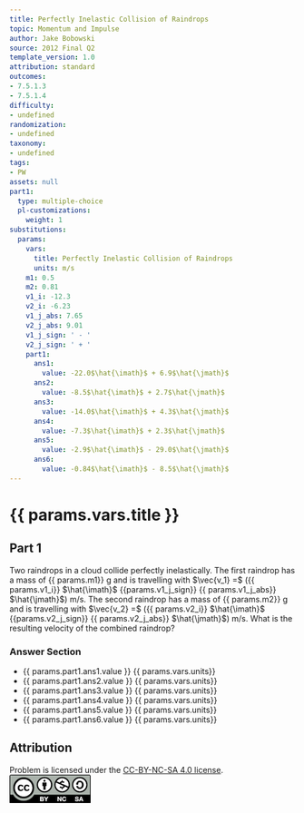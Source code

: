 ```yaml
---
title: Perfectly Inelastic Collision of Raindrops
topic: Momentum and Impulse
author: Jake Bobowski
source: 2012 Final Q2
template_version: 1.0
attribution: standard
outcomes:
- 7.5.1.3
- 7.5.1.4
difficulty:
- undefined
randomization:
- undefined
taxonomy:
- undefined
tags:
- PW
assets: null
part1:
  type: multiple-choice
  pl-customizations:
    weight: 1
substitutions:
  params:
    vars:
      title: Perfectly Inelastic Collision of Raindrops
      units: m/s
    m1: 0.5
    m2: 0.81
    v1_i: -12.3
    v2_i: -6.23
    v1_j_abs: 7.65
    v2_j_abs: 9.01
    v1_j_sign: ' - '
    v2_j_sign: ' + '
    part1:
      ans1:
        value: -22.0$\hat{\imath}$ + 6.9$\hat{\jmath}$
      ans2:
        value: -8.5$\hat{\imath}$ + 2.7$\hat{\jmath}$
      ans3:
        value: -14.0$\hat{\imath}$ + 4.3$\hat{\jmath}$
      ans4:
        value: -7.3$\hat{\imath}$ + 2.3$\hat{\jmath}$
      ans5:
        value: -2.9$\hat{\imath}$ - 29.0$\hat{\jmath}$
      ans6:
        value: -0.84$\hat{\imath}$ - 8.5$\hat{\jmath}$
---
```

# {{ params.vars.title }}
## Part 1

Two raindrops in a cloud collide perfectly inelastically. The first raindrop has a mass of {{ params.m1}} g and is travelling with $\vec{v_1} =$ ({{ params.v1_i}} $\hat{\imath}$ {{params.v1_j_sign}} {{ params.v1_j_abs}} $\hat{\jmath}$) m/s. The second raindrop has a mass of {{ params.m2}} g and is travelling with $\vec{v_2} =$ ({{ params.v2_i}} $\hat{\imath}$ {{params.v2_j_sign}} {{ params.v2_j_abs}} $\hat{\jmath}$) m/s. What is the resulting velocity of the combined raindrop?

### Answer Section

- {{ params.part1.ans1.value }} {{ params.vars.units}}
- {{ params.part1.ans2.value }} {{ params.vars.units}}
- {{ params.part1.ans3.value }} {{ params.vars.units}}
- {{ params.part1.ans4.value }} {{ params.vars.units}}
- {{ params.part1.ans5.value }} {{ params.vars.units}}
- {{ params.part1.ans6.value }} {{ params.vars.units}}

## Attribution

Problem is licensed under the [CC-BY-NC-SA 4.0 license](https://creativecommons.org/licenses/by-nc-sa/4.0/).<br> ![The Creative Commons 4.0 license requiring attribution-BY, non-commercial-NC, and share-alike-SA license.](https://raw.githubusercontent.com/firasm/bits/master/by-nc-sa.png)